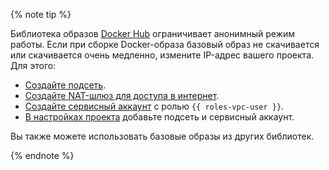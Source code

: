 {% note tip %}

Библиотека образов [Docker Hub](https://hub.docker.com/) ограничивает анонимный режим работы. Если при сборке Docker-образа базовый образ не скачивается или скачивается очень медленно, измените IP-адрес вашего проекта. Для этого:

* [Создайте подсеть](../../vpc/operations/subnet-create).
* [Создайте NAT-шлюз для доступа в интернет](../../vpc/operations/create-nat-gateway).
* [Создайте сервисный аккаунт](../../iam/operations/sa/create) с ролью `{{ roles-vpc-user }}`.
* [В настройках проекта](../../datasphere/operations/projects/update) добавьте подсеть и сервисный аккаунт.

Вы также можете использовать базовые образы из других библиотек.

{% endnote %}
